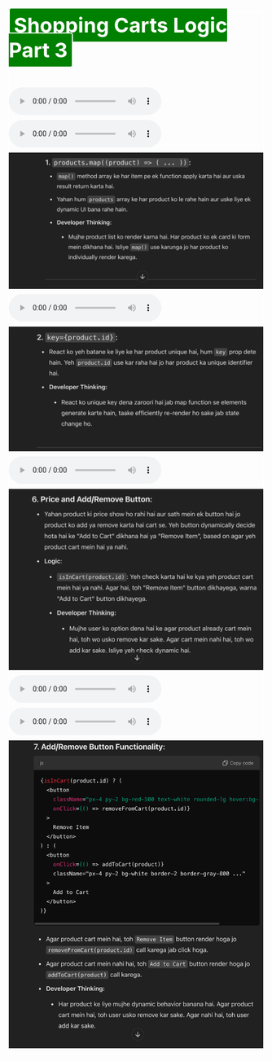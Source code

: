 <h1 style=" color: white; border: 2px solid white; border-radius: 5px; font-size: 40px;"> <d style="background-color: green; border: 2px solid white; border-radius: 5px; padding: 8px;" >Shopping Carts Logic Part 3</d> <br><br>

<audio controls>
  <source src="./images/music.mp3" type="audio/ogg">
</audio>
<audio controls>
  <source src="./images/4.mp3" type="audio/ogg">
</audio>
<img src="./images/4.png" alt="" width="750px"><br>


<audio controls>
  <source src="./images/5.mp3" type="audio/ogg">
</audio>
<img src="./images/5.png" alt="" width="750px"><br>

<audio controls>
  <source src="./images/6.mp3" type="audio/ogg">
</audio>
<img src="./images/6.png" alt="" width="700px"><br>


<audio controls>
  <source src="./images/7.mp3" type="audio/ogg">
</audio>
<audio controls>
  <source src="./images/8.mp3" type="audio/ogg">
</audio>
<img src="./images/7.png" alt="" width="700px"><br>